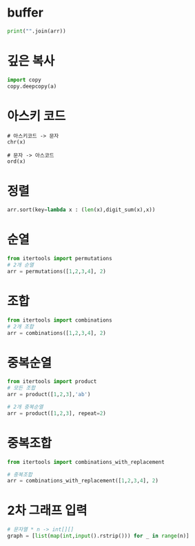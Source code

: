 # buffer

```python
print("".join(arr))
```



# 깊은 복사

```python
import copy  
copy.deepcopy(a)
```



# 아스키 코드

```
# 아스키코드 -> 문자
chr(x)

# 문자 -> 아스코드
ord(x)
```



# 정렬

```python
arr.sort(key=lambda x : (len(x),digit_sum(x),x))
```



# 순열

```python
from itertools import permutations
# 2개 순열
arr = permutations([1,2,3,4], 2)
```



# 조합

```python
from itertools import combinations
# 2개 조합
arr = combinations([1,2,3,4], 2)

```



# 중복순열

```python
from itertools import product
# 모든 조합
arr = product([1,2,3],'ab')

# 2개 중복순열
arr = product([1,2,3], repeat=2)
```



# 중복조합

```python
from itertools import combinations_with_replacement

# 중복조합
arr = combinations_with_replacement([1,2,3,4], 2)

```



# 2차 그래프 입력

```python
# 문자열 * n -> int[][]
graph = [list(map(int,input().rstrip())) for _ in range(n)]
```

